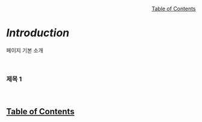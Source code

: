 <p align="right"><a href="https://doexercise.github.io">Table of Contents</a></p>  

# ***Introduction***
페이지 기본 소개

<br />

### 제목 1

<br />

## [**Table of Contents**](../README.md)